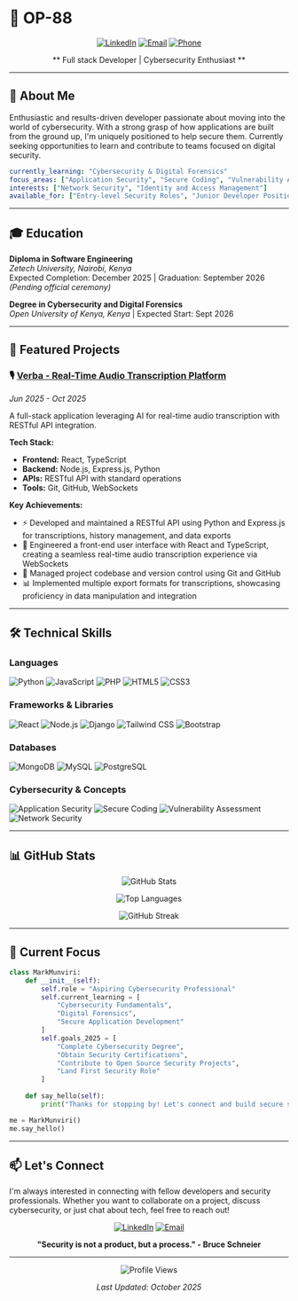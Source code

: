 # 👋 OP-88

<div align="center">
  
[![LinkedIn](https://img.shields.io/badge/LinkedIn-0077B5?style=for-the-badge&logo=linkedin&logoColor=white)](www.linkedin.com/in/mark-munene-m)
[![Email](https://img.shields.io/badge/Email-D14836?style=for-the-badge&logo=gmail&logoColor=white)](mailto:markmunene827@gmail.com)
[![Phone](https://img.shields.io/badge/Phone-25D366?style=for-the-badge&logo=whatsapp&logoColor=white)](tel:+254741886442)

** Full stack Developer | Cybersecurity Enthusiast  **

</div>

---

## 🎯 About Me

Enthusiastic and results-driven developer passionate about moving into the world of cybersecurity. With a strong grasp of how applications are built from the ground up, I'm uniquely positioned to help secure them. Currently seeking opportunities to learn and contribute to teams focused on digital security.

```yaml
currently_learning: "Cybersecurity & Digital Forensics"
focus_areas: ["Application Security", "Secure Coding", "Vulnerability Assessment"]
interests: ["Network Security", "Identity and Access Management"]
available_for: ["Entry-level Security Roles", "Junior Developer Positions", "Collaborative Projects"]
```

---

## 🎓 Education

**Diploma in Software Engineering**  
*Zetech University, Nairobi, Kenya*  
Expected Completion: December 2025 | Graduation: September 2026 *(Pending official ceremony)*

**Degree in Cybersecurity and Digital Forensics**  
*Open University of Kenya, Kenya* | Expected Start: Sept 2026

---

## 💼 Featured Projects

### 🎙️ [Verba - Real-Time Audio Transcription Platform](https://github.com/OP-88/verba)
*Jun 2025 - Oct 2025*

A full-stack application leveraging AI for real-time audio transcription with RESTful API integration.

**Tech Stack:**
- **Frontend:** React, TypeScript
- **Backend:** Node.js, Express.js, Python
- **APIs:** RESTful API with standard operations
- **Tools:** Git, GitHub, WebSockets

**Key Achievements:**
- ⚡ Developed and maintained a RESTful API using Python and Express.js for transcriptions, history management, and data exports
- 🎨 Engineered a front-end user interface with React and TypeScript, creating a seamless real-time audio transcription experience via WebSockets
- 🔧 Managed project codebase and version control using Git and GitHub
- 📊 Implemented multiple export formats for transcriptions, showcasing proficiency in data manipulation and integration

---

## 🛠️ Technical Skills

### Languages
![Python](https://img.shields.io/badge/Python-3776AB?style=for-the-badge&logo=python&logoColor=white)
![JavaScript](https://img.shields.io/badge/JavaScript-F7DF1E?style=for-the-badge&logo=javascript&logoColor=black)
![PHP](https://img.shields.io/badge/PHP-777BB4?style=for-the-badge&logo=php&logoColor=white)
![HTML5](https://img.shields.io/badge/HTML5-E34F26?style=for-the-badge&logo=html5&logoColor=white)
![CSS3](https://img.shields.io/badge/CSS3-1572B6?style=for-the-badge&logo=css3&logoColor=white)

### Frameworks & Libraries
![React](https://img.shields.io/badge/React-20232A?style=for-the-badge&logo=react&logoColor=61DAFB)
![Node.js](https://img.shields.io/badge/Node.js-339933?style=for-the-badge&logo=nodedotjs&logoColor=white)
![Django](https://img.shields.io/badge/Django-092E20?style=for-the-badge&logo=django&logoColor=white)
![Tailwind CSS](https://img.shields.io/badge/Tailwind_CSS-38B2AC?style=for-the-badge&logo=tailwind-css&logoColor=white)
![Bootstrap](https://img.shields.io/badge/Bootstrap-563D7C?style=for-the-badge&logo=bootstrap&logoColor=white)

### Databases
![MongoDB](https://img.shields.io/badge/MongoDB-47A248?style=for-the-badge&logo=mongodb&logoColor=white)
![MySQL](https://img.shields.io/badge/MySQL-4479A1?style=for-the-badge&logo=mysql&logoColor=white)
![PostgreSQL](https://img.shields.io/badge/PostgreSQL-316192?style=for-the-badge&logo=postgresql&logoColor=white)

### Cybersecurity & Concepts
![Application Security](https://img.shields.io/badge/Application_Security-FF6B6B?style=for-the-badge&logo=security&logoColor=white)
![Secure Coding](https://img.shields.io/badge/Secure_Coding-4ECDC4?style=for-the-badge&logo=code&logoColor=white)
![Vulnerability Assessment](https://img.shields.io/badge/Vulnerability_Assessment-FFE66D?style=for-the-badge&logo=shield&logoColor=black)
![Network Security](https://img.shields.io/badge/Network_Security-95E1D3?style=for-the-badge&logo=network&logoColor=black)

---

## 📊 GitHub Stats

<div align="center">
  
![GitHub Stats](https://github-readme-stats.vercel.app/api?username=OP-88&show_icons=true&theme=tokyonight&hide_border=true&bg_color=0D1117)

![Top Languages](https://github-readme-stats.vercel.app/api/top-langs/?username=OP-88&layout=compact&theme=tokyonight&hide_border=true&bg_color=0D1117)

![GitHub Streak](https://github-readme-streak-stats.herokuapp.com/?user=OP-88&theme=tokyonight&hide_border=true&background=0D1117)

</div>

---

## 🎯 Current Focus

```python
class MarkMunviri:
    def __init__(self):
        self.role = "Aspiring Cybersecurity Professional"
        self.current_learning = [
            "Cybersecurity Fundamentals",
            "Digital Forensics",
            "Secure Application Development"
        ]
        self.goals_2025 = [
            "Complete Cybersecurity Degree",
            "Obtain Security Certifications",
            "Contribute to Open Source Security Projects",
            "Land First Security Role"
        ]
    
    def say_hello(self):
        print("Thanks for stopping by! Let's connect and build secure solutions together!")

me = MarkMunviri()
me.say_hello()
```

---

## 📫 Let's Connect

I'm always interested in connecting with fellow developers and security professionals. Whether you want to collaborate on a project, discuss cybersecurity, or just chat about tech, feel free to reach out!

<div align="center">

[![LinkedIn](https://img.shields.io/badge/LinkedIn-Connect-0077B5?style=for-the-badge&logo=linkedin)](https://www.linkedin.com/in/mark-munene-m)
[![Email](https://img.shields.io/badge/Email-Contact-D14836?style=for-the-badge&logo=gmail)](mailto:markmunene827@gmail.com)

**"Security is not a product, but a process." - Bruce Schneier**

</div>

---

<div align="center">
  
![Profile Views](https://komarev.com/ghpvc/?username=OP-88&color=blueviolet&style=for-the-badge)

*Last Updated: October 2025*

</div>
